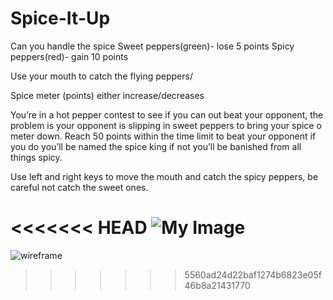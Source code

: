 # Spice-It-Up

Can you handle the spice
Sweet peppers(green)- lose 5 points
Spicy peppers(red)- gain 10 points

Use your mouth to catch the flying peppers/

Spice meter (points) either increase/decreases

You’re in a hot pepper contest to see if you can out beat your opponent, the problem is your opponent is slipping in sweet peppers to bring your spice o meter down. Reach 50 points within the time limit to beat your opponent if you do you’ll be named the spice king if not you’ll be banished from all things spicy. 

Use left and right keys to move the mouth and catch the spicy peppers, be careful not catch the sweet ones. 

<<<<<<< HEAD
![My Image](downloads/wireframe.jpeg)
=======


![wireframe](https://user-images.githubusercontent.com/104798500/181157066-3da41427-796f-4249-bc60-ac86f3258ef5.jpeg)
>>>>>>> 5560ad24d22baf1274b6823e05f46b8a21431770
